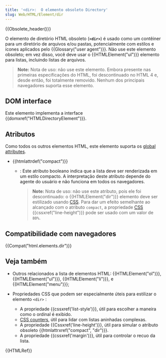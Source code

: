 ```yaml
---
title: '<dir>:  O elemento obsoleto Directory'
slug: Web/HTML/Element/dir
---
```

{{Obsolete_header()}}

O elemento de diretório HTML obsoleto (**`<dir>`**) é usado como um contêiner para um diretório de arquivos e/ou pastas, potencialmente com estilos e ícones aplicados pelo {{Glossary("user agent")}}. Não use este elemento obsoleto; em vez disso, você deve usar o {{HTMLElement("ul")}} elemento para listas, incluindo listas de arquivos.

> **Note:** Nota de uso: não use este elemento. Embora presente nas primeiras especificações do HTML, foi descontinuado no HTML 4 e, desde então, foi totalmente removido. Nenhum dos principais navegadores suporta esse elemento.

## DOM interface

Este elemento implementa a interface {{domxref("HTMLDirectoryElement")}}.

## Atributos

Como todos os outros elementos HTML, este elemento suporta os [global attributes](/pt-BR/docs/HTML/Global_attributes).

- {{htmlattrdef("compact")}}

  - : Este atributo booleano indica que a lista deve ser renderizada em um estilo compacto. A interpretação deste atributo depende do agente do usuário e não funciona em todos os navegadores.

    > **Note:** Nota de uso: não use este atributo, pois ele foi descontinuado: o {{HTMLElement("dir")}} elemento deve ser estilizado usando [CSS](/pt-BR/docs/CSS). Para dar um efeito semelhante ao alcançado com o atributo `compact`, a propriedade [CSS](/pt-BR/docs/CSS) {{cssxref("line-height")}} pode ser usado com um valor de `80%`.

## Compatibilidade com navegadores

{{Compat("html.elements.dir")}}

## Veja também

- Outros relacionados a lista de elementos HTML: {{HTMLElement("ol")}}, {{HTMLElement("ul")}}, {{HTMLElement("li")}}, e {{HTMLElement("menu")}};
- Propriedades CSS que podem ser especialmente úteis para estilizar o elemento `<dir>` :

  - A propriedade {{cssxref('list-style')}}, útil para escolher a maneira como o ordinal é exibido.
  - [CSS counters](/pt-BR/docs/CSS_Counters), útil para lidar com listas aninhadas complexas.
  - A propriedade {{Cssxref('line-height')}}, útil para simular o atributo obsoleto {{htmlattrxref("compact", "dir")}}.
  - A propriedade {{cssxref('margin')}}, útil para controlar o recuo da lista.

{{HTMLRef}}
